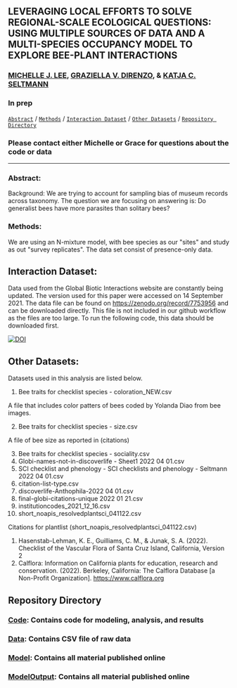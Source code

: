 ## LEVERAGING LOCAL EFFORTS TO SOLVE REGIONAL-SCALE ECOLOGICAL QUESTIONS: USING MULTIPLE SOURCES OF DATA AND A MULTI-SPECIES OCCUPANCY MODEL TO EXPLORE BEE-PLANT INTERACTIONS

### [MICHELLE J. LEE](https://michelleleelifesci.weebly.com/), [GRAZIELLA V. DIRENZO](https://grazielladirenzo.weebly.com), & [KATJA C. SELTMANN](https://orcid.org/0000-0001-5354-6048)

### In prep

[```Abstract```](#Abstract) / [```Methods```](#Methods) / [```Interaction Dataset```](#interaction-dataset) / [```Other Datasets```](#other-datasets) /  [```Repository Directory```](#repository-directory)

### Please contact either Michelle or Grace for questions about the code or data
__________________________________________________________________________________________________________________________________________

### Abstract: 
Background: We are trying to account for sampling bias of museum records across taxonomy. The question we are focusing on answering is: Do generalist bees have more parasites than solitary bees?

### Methods: 
We are using an N-mixture model, with bee species as our "sites" and study as out "survey replicates". The data set consist of presence-only data.

## Interaction Dataset: 
Data used from the Global Biotic Interactions website are constantly being updated. The version used for this paper were accessed on 14 September 2021. The data file can be found on https://zenodo.org/record/7753956 and can be downloaded directly. This file is not included in our github workflow as the files are too large. To run the following code, this data should be downloaded first.

[![DOI](https://zenodo.org/badge/DOI/10.5281/zenodo.7753956.svg)](https://doi.org/10.5281/zenodo.7753956)


## Other Datasets: 
Datasets used in this analysis are listed below.

1. Bee traits for checklist species - coloration_NEW.csv

A file that includes color patters of bees coded by Yolanda Diao from bee images.

2. Bee traits for checklist species - size.csv

A file of bee size as reported in (citations)

3. Bee traits for checklist species - sociality.csv
4. Globi-names-not-in-discoverlife - Sheet1 2022 04 01.csv
5. SCI checklist and phenology - SCI checklists and phenology - Seltmann 2022 04 01.csv
6. citation-list-type.csv
7. discoverlife-Anthophila-2022 04 01.csv
8. final-globi-citations-unique 2022 01 21.csv
9. institutioncodes_2021_12_16.csv
10. short_noapis_resolvedplantsci_041122.csv

Citations for plantlist (short_noapis_resolvedplantsci_041122.csv)
1. Hasenstab-Lehman, K. E., Guilliams, C. M., & Junak, S. A. (2022). Checklist of the Vascular Flora of Santa Cruz Island, California, Version 2
2. Calflora: Information on California plants for education, research and conservation. (2022). Berkeley, California: The Calflora Database [a Non-Profit Organization]. https://www.calflora.org

## Repository Directory
### [Code](https://github.com/lee-michellej/globi_tritrophic_networks/tree/master/Code): Contains code for modeling, analysis, and results
### [Data](https://github.com/lee-michellej/globi_tritrophic_networks/tree/master/Data): Contains CSV file of raw data
### [Model](https://github.com/lee-michellej/globi_tritrophic_networks/tree/master/Model): Contains all material published online
### [ModelOutput](https://github.com/lee-michellej/globi_tritrophic_networks/tree/master/ModelOutput): Contains all material published online
